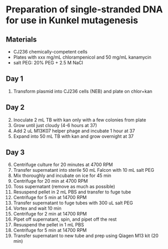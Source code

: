 Preparation of single-stranded DNA for use in Kunkel mutagenesis
================================================================

## Materials

+ CJ236 chemically-competent cells
+ Plates with xxx mg/mL chlorampenicol and 50 mg/mL kanamycin 
+ salt PEG: 20% PEG + 2.5 M NaCl

## Day 1

1. Transform plasmid into CJ236 cells (NEB) and plate on chlor+kan

## Day 2

2. Inoculate 2 mL TB with kan only with a few colonies from plate
3. Grow until just cloudy (4-6 hours at 37)
4. Add 2 uL M13K07 helper phage and incubate 1 hour at 37
5. Expand into 50 mL TB with kan and grow overnight at 37

## Day 3

6. Centrifuge culture for 20 minutes at 4700 RPM
7. Transfer supernatant into sterile 50 mL Falcon with 10 mL salt PEG
8. Mix thoroughly and incubate on ice for 45 min
9. Centrifuge for 20 min at 4700 RPM
10. Toss supernatant (remove as much as possible)
11. Resuspend pellet in 2 mL PBS and transfer to fuge tube
12. Centrifuge for 5 min at 14700 RPM
13. Transfer supernatant to fuge tubes with 300 uL salt PEG
14. Vortex and wait 10 min
15. Centrifuge for 2 min at 14700 RPM
16. Pipet off supernatant, spin, and pipet off the rest
17. Resuspend the pellet in 1 mL PBS
18. Centrifuge for 5 min at 14700 RPM
19. Transfer supernatant to new tube and prep using Qiagen M13 kit (20 min)

